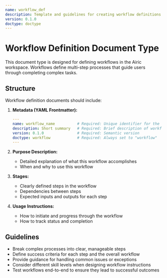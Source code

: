 ```yaml
---
name: workflow_def
description: Template and guidelines for creating workflow definitions
version: 0.1.0
doctype: doctype
---
```


# Workflow Definition Document Type

This document type is designed for defining workflows in the Airic workspace.
Workflows define multi-step processes that guide users through completing complex tasks.

## Structure

Workflow definition documents should include:

1. **Metadata (YAML Frontmatter):**
   ```yaml
   ---
   name: workflow_name          # Required: Unique identifier for the workflow
   description: Short summary   # Required: Brief description of workflow's purpose
   version: 0.1.0               # Required: Semantic version
   doctype: workflow            # Required: Always set to "workflow"
   ---
   ```

2. **Purpose Description:**
   - Detailed explanation of what this workflow accomplishes
   - When and why to use this workflow

3. **Stages:**
   - Clearly defined steps in the workflow
   - Dependencies between steps
   - Expected inputs and outputs for each step

4. **Usage Instructions:**
   - How to initiate and progress through the workflow
   - How to track status and completion

## Guidelines

- Break complex processes into clear, manageable steps
- Define success criteria for each step and the overall workflow
- Provide guidance for handling common issues or exceptions
- Consider different skill levels when designing workflow instructions
- Test workflows end-to-end to ensure they lead to successful outcomes
